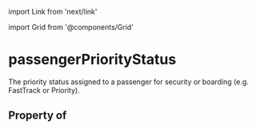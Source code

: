 import Link from 'next/link'
  
import Grid from '@components/Grid'

# passengerPriorityStatus

The priority status assigned to a passenger for security or boarding (e.g. FastTrack or Priority).

## Property of



